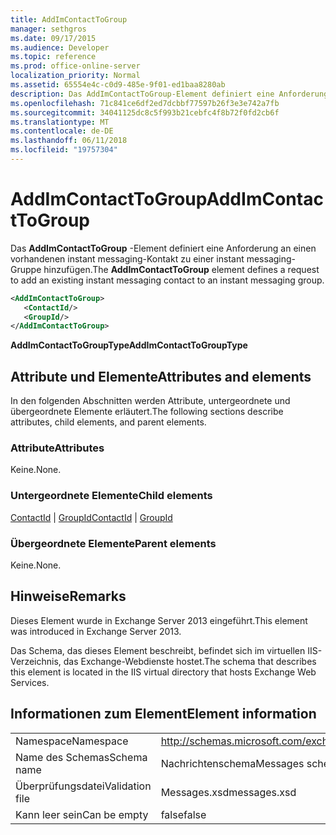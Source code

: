 ```yaml
---
title: AddImContactToGroup
manager: sethgros
ms.date: 09/17/2015
ms.audience: Developer
ms.topic: reference
ms.prod: office-online-server
localization_priority: Normal
ms.assetid: 65554e4c-c0d9-485e-9f01-ed1baa8280ab
description: Das AddImContactToGroup-Element definiert eine Anforderung an einen vorhandenen instant messaging-Kontakt zu einer instant messaging-Gruppe hinzufügen.
ms.openlocfilehash: 71c841ce6df2ed7dcbbf77597b26f3e3e742a7fb
ms.sourcegitcommit: 34041125dc8c5f993b21cebfc4f8b72f0fd2cb6f
ms.translationtype: MT
ms.contentlocale: de-DE
ms.lasthandoff: 06/11/2018
ms.locfileid: "19757304"
---
```

# <a name="addimcontacttogroup"></a><span data-ttu-id="eeb16-103">AddImContactToGroup</span><span class="sxs-lookup"><span data-stu-id="eeb16-103">AddImContactToGroup</span></span>

<span data-ttu-id="eeb16-104">Das **AddImContactToGroup** -Element definiert eine Anforderung an einen vorhandenen instant messaging-Kontakt zu einer instant messaging-Gruppe hinzufügen.</span><span class="sxs-lookup"><span data-stu-id="eeb16-104">The **AddImContactToGroup** element defines a request to add an existing instant messaging contact to an instant messaging group.</span></span> 
  
```XML
<AddImContactToGroup>
   <ContactId/>
   <GroupId/>
</AddImContactToGroup>
```

 <span data-ttu-id="eeb16-105">**AddImContactToGroupType**</span><span class="sxs-lookup"><span data-stu-id="eeb16-105">**AddImContactToGroupType**</span></span>
## <a name="attributes-and-elements"></a><span data-ttu-id="eeb16-106">Attribute und Elemente</span><span class="sxs-lookup"><span data-stu-id="eeb16-106">Attributes and elements</span></span>

<span data-ttu-id="eeb16-107">In den folgenden Abschnitten werden Attribute, untergeordnete und übergeordnete Elemente erläutert.</span><span class="sxs-lookup"><span data-stu-id="eeb16-107">The following sections describe attributes, child elements, and parent elements.</span></span>
  
### <a name="attributes"></a><span data-ttu-id="eeb16-108">Attribute</span><span class="sxs-lookup"><span data-stu-id="eeb16-108">Attributes</span></span>

<span data-ttu-id="eeb16-109">Keine.</span><span class="sxs-lookup"><span data-stu-id="eeb16-109">None.</span></span>
  
### <a name="child-elements"></a><span data-ttu-id="eeb16-110">Untergeordnete Elemente</span><span class="sxs-lookup"><span data-stu-id="eeb16-110">Child elements</span></span>

<span data-ttu-id="eeb16-111">[ContactId](contactid.md) | [GroupId](groupid.md)</span><span class="sxs-lookup"><span data-stu-id="eeb16-111">[ContactId](contactid.md) | [GroupId](groupid.md)</span></span>
  
### <a name="parent-elements"></a><span data-ttu-id="eeb16-112">Übergeordnete Elemente</span><span class="sxs-lookup"><span data-stu-id="eeb16-112">Parent elements</span></span>

<span data-ttu-id="eeb16-113">Keine.</span><span class="sxs-lookup"><span data-stu-id="eeb16-113">None.</span></span>
  
## <a name="remarks"></a><span data-ttu-id="eeb16-114">Hinweise</span><span class="sxs-lookup"><span data-stu-id="eeb16-114">Remarks</span></span>

<span data-ttu-id="eeb16-115">Dieses Element wurde in Exchange Server 2013 eingeführt.</span><span class="sxs-lookup"><span data-stu-id="eeb16-115">This element was introduced in Exchange Server 2013.</span></span>
  
<span data-ttu-id="eeb16-116">Das Schema, das dieses Element beschreibt, befindet sich im virtuellen IIS-Verzeichnis, das Exchange-Webdienste hostet.</span><span class="sxs-lookup"><span data-stu-id="eeb16-116">The schema that describes this element is located in the IIS virtual directory that hosts Exchange Web Services.</span></span>
  
## <a name="element-information"></a><span data-ttu-id="eeb16-117">Informationen zum Element</span><span class="sxs-lookup"><span data-stu-id="eeb16-117">Element information</span></span>

|||
|:-----|:-----|
|<span data-ttu-id="eeb16-118">Namespace</span><span class="sxs-lookup"><span data-stu-id="eeb16-118">Namespace</span></span>  <br/> |http://schemas.microsoft.com/exchange/services/2006/messages  <br/> |
|<span data-ttu-id="eeb16-119">Name des Schemas</span><span class="sxs-lookup"><span data-stu-id="eeb16-119">Schema name</span></span>  <br/> |<span data-ttu-id="eeb16-120">Nachrichtenschema</span><span class="sxs-lookup"><span data-stu-id="eeb16-120">Messages schema</span></span>  <br/> |
|<span data-ttu-id="eeb16-121">Überprüfungsdatei</span><span class="sxs-lookup"><span data-stu-id="eeb16-121">Validation file</span></span>  <br/> |<span data-ttu-id="eeb16-122">Messages.xsd</span><span class="sxs-lookup"><span data-stu-id="eeb16-122">messages.xsd</span></span>  <br/> |
|<span data-ttu-id="eeb16-123">Kann leer sein</span><span class="sxs-lookup"><span data-stu-id="eeb16-123">Can be empty</span></span>  <br/> |<span data-ttu-id="eeb16-124">false</span><span class="sxs-lookup"><span data-stu-id="eeb16-124">false</span></span>  <br/> |
   

